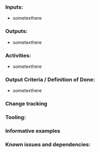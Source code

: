 ### **Inputs:** 

* sometexthere

### **Outputs:**

* sometexthere

### **Activities:**

* sometexthere

### **Output Criteria / Definition of Done:**

* sometexthere


### **Change tracking**

### **Tooling:**

### **Informative examples**

### **Known issues and dependencies:**



